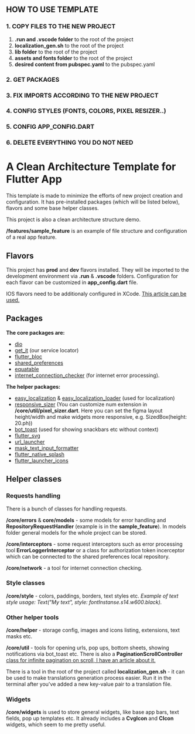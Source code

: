 ## HOW TO USE TEMPLATE

### 1. COPY FILES TO THE NEW PROJECT
1. **.run and .vscode folder** to the root of the project
2. **localization_gen.sh** to the root of the project
3. **lib folder** to the root of the project
4. **assets and fonts folder** to the root of the project
5. **desired content from pubspec.yaml** to the pubspec.yaml

### 2. GET PACKAGES

### 3. FIX IMPORTS ACCORDING TO THE NEW PROJECT

### 4. CONFIG STYLES (FONTS, COLORS, PIXEL RESIZER..)

### 5. CONFIG APP_CONFIG.DART

### 6. DELETE EVERYTHING YOU DO NOT NEED

# A Clean Architecture Template for Flutter App

This template is made to minimize the efforts of new project creation and configuration. It has pre-installed packages (which will be listed below), flavors and some base helper classes.

This project is also a clean architecture structure demo.

**/features/sample_feature** is an example of file structure and configuration of a real app feature.
## Flavors

This project has **prod** and **dev** flavors installed. They will be imported to the development environment via **.run** & **.vscode** folders. Configuration for each flavor can be customized in **app_config.dart** file.

IOS flavors need to be additionaly configured in XCode. [This article can be used.](https://medium.com/@animeshjain/build-flavors-in-flutter-android-and-ios-with-different-firebase-projects-per-flavor-27c5c5dac10b)
## Packages
**The core packages are:**
- [dio](https://pub.dev/packages/dio)
- [get_it](https://pub.dev/packages/get_it) (our service locator)
- [flutter_bloc](https://pub.dev/packages/flutter_bloc)
- [shared_preferences](https://pub.dev/packages/shared_preferences)
- [equatable](https://pub.dev/packages/equatable)
- [internet_connection_checker](https://pub.dev/packages/internet_connection_checker) (for internet error processing).

**The helper packages:**
- [easy_localization](https://pub.dev/packages/easy_localization) & [easy_localization_loader](https://pub.dev/packages/easy_localization_loader) (used for localization)
- [responsive_sizer](https://pub.dev/packages/responsive_sizer) (You can customize num extension in **/core/util/pixel_sizer.dart**. Here you can set the figma layout height/width and make widgets more responsive, e.g. SizedBox(height: 20.ph))
- [bot_toast](https://pub.dev/packages/bot_toast) (used for showing snackbars etc without context)
- [flutter_svg](https://pub.dev/packages/flutter_svg)
- [url_launcher](https://pub.dev/packages/url_launcher)
- [mask_text_input_formatter](https://pub.dev/packages/mask_text_input_formatter)
- [flutter_native_splash](https://pub.dev/packages/flutter_native_splash)
- [flutter_launcher_icons](https://pub.dev/packages/flutter_launcher_icons)
## Helper classes
### Requests handling
There is a bunch of classes for handling requests. 

**/core/errors** & **core/models** - some models for error handling and **RepositoryRequestHandler** (example is in the **sample_feature**). In models folder general models for the whole project can be stored.

**/core/interceptors** - some request interceptors such as error processing tool **ErrorLoggerInterceptor** or a class for authorization token incerceptor which can be connected to the shared preferences local repository.

**/core/network** - a tool for internet connection checking.
### Style classes
**/core/style** - colors, paddings, borders, text styles etc. *Example of text style usage: Text("My text", style: fontInstanse.s14.w600.black).*
### Other helper tools
**/core/helper** - storage config, images and icons listing, extensions, text masks etc.

**/core/util** - tools for opening urls, pop ups, bottom sheets, showing notifications via bot_toast etc. 
There is also a **PaginationScrollController** [class for infinite pagination on scroll, I have an article about it.](https://medium.com/@m1nori/flutter-pagination-without-any-packages-8c24095555b3)

There is a tool in the root of the project called **localization_gen.sh** - it can be used to make translations generation process easier. Run it in the terminal after you've added a new key-value pair to a translation file.
### Widgets
**/core/widgets** is used to store general widgets, like base app bars, text fields, pop up templates etc. It already includes a **CvgIcon** and **CIcon** widgets, which seem to me pretty useful.

